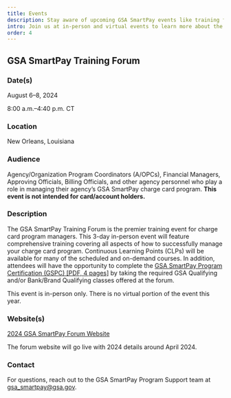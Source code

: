 ```yaml
---
title: Events
description: Stay aware of upcoming GSA SmartPay events like training forums, summits, conferences, and fairs.
intro: Join us at in-person and virtual events to learn more about the GSA SmartPay® program.
order: 4
---
```


## GSA SmartPay Training Forum
### Date(s) 
August 6–8, 2024

8:00 a.m.–4:40 p.m. CT

### Location
New Orleans, Louisiana

### Audience 
Agency/Organization Program Coordinators (A/OPCs), Financial Managers, Approving Officials, Billing Officials, and other agency personnel who play a role in managing their agency’s GSA SmartPay charge card program. **This event is not intended for card/account holders.**

### Description
The GSA SmartPay Training Forum is the premier training event for charge card program managers. This 3-day in-person event will feature comprehensive training covering all aspects of how to successfully manage your charge card program. Continuous Learning Points (CLPs) will be available for many of the scheduled and on-demand courses. In addition, attendees will have the opportunity to complete the [GSA SmartPay Program Certification (GSPC) [PDF, 4 pages]](/files/smartbulletins/smart-bulletin-022.pdf) by taking the required GSA Qualifying and/or Bank/Brand Qualifying classes offered at the forum. 

This event is in-person only. There is no virtual portion of the event this year.

### Website(s)
[2024 GSA SmartPay Forum Website](https://gsasmartpayforum.org/)

The forum website will go live with 2024 details around April 2024.

### Contact 
For questions, reach out to the GSA SmartPay Program Support team at [gsa_smartpay@gsa.gov](mailto:gsa_smartpay@gsa.gov).
